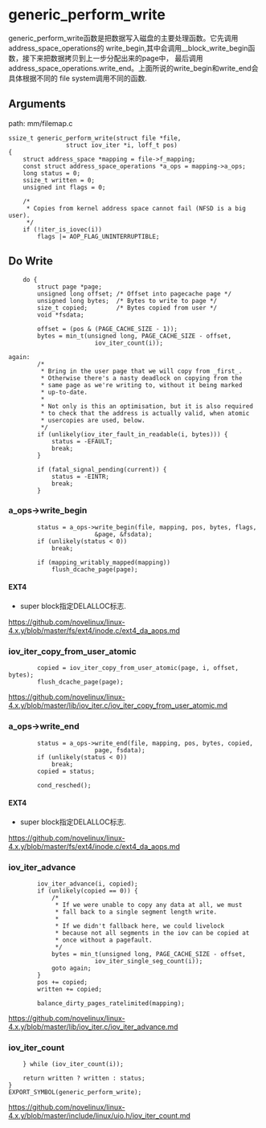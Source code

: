 generic_perform_write
========================================

generic_perform_write函数是把数据写入磁盘的主要处理函数。它先调用address_space_operations的
write_begin,其中会调用__block_write_begin函数，接下来把数据拷贝到上一步分配出来的page中，
最后调用address_space_operations.write_end。上面所说的write_begin和write_end会具体根据不同的
file system调用不同的函数.

Arguments
----------------------------------------

path: mm/filemap.c
```
ssize_t generic_perform_write(struct file *file,
                struct iov_iter *i, loff_t pos)
{
    struct address_space *mapping = file->f_mapping;
    const struct address_space_operations *a_ops = mapping->a_ops;
    long status = 0;
    ssize_t written = 0;
    unsigned int flags = 0;

    /*
     * Copies from kernel address space cannot fail (NFSD is a big user).
     */
    if (!iter_is_iovec(i))
        flags |= AOP_FLAG_UNINTERRUPTIBLE;
```

Do Write
----------------------------------------

```
    do {
        struct page *page;
        unsigned long offset; /* Offset into pagecache page */
        unsigned long bytes;  /* Bytes to write to page */
        size_t copied;        /* Bytes copied from user */
        void *fsdata;

        offset = (pos & (PAGE_CACHE_SIZE - 1));
        bytes = min_t(unsigned long, PAGE_CACHE_SIZE - offset,
                        iov_iter_count(i));

again:
        /*
         * Bring in the user page that we will copy from _first_.
         * Otherwise there's a nasty deadlock on copying from the
         * same page as we're writing to, without it being marked
         * up-to-date.
         *
         * Not only is this an optimisation, but it is also required
         * to check that the address is actually valid, when atomic
         * usercopies are used, below.
         */
        if (unlikely(iov_iter_fault_in_readable(i, bytes))) {
            status = -EFAULT;
            break;
        }

        if (fatal_signal_pending(current)) {
            status = -EINTR;
            break;
        }
```

### a_ops->write_begin

```
        status = a_ops->write_begin(file, mapping, pos, bytes, flags,
                        &page, &fsdata);
        if (unlikely(status < 0))
            break;

        if (mapping_writably_mapped(mapping))
            flush_dcache_page(page);
```

#### EXT4

* super block指定DELALLOC标志.

https://github.com/novelinux/linux-4.x.y/blob/master/fs/ext4/inode.c/ext4_da_aops.md

### iov_iter_copy_from_user_atomic

```
        copied = iov_iter_copy_from_user_atomic(page, i, offset, bytes);
        flush_dcache_page(page);
```

https://github.com/novelinux/linux-4.x.y/blob/master/lib/iov_iter.c/iov_iter_copy_from_user_atomic.md

### a_ops->write_end

```
        status = a_ops->write_end(file, mapping, pos, bytes, copied,
                        page, fsdata);
        if (unlikely(status < 0))
            break;
        copied = status;

        cond_resched();
```

#### EXT4

* super block指定DELALLOC标志.

https://github.com/novelinux/linux-4.x.y/blob/master/fs/ext4/inode.c/ext4_da_aops.md

### iov_iter_advance

```
        iov_iter_advance(i, copied);
        if (unlikely(copied == 0)) {
            /*
             * If we were unable to copy any data at all, we must
             * fall back to a single segment length write.
             *
             * If we didn't fallback here, we could livelock
             * because not all segments in the iov can be copied at
             * once without a pagefault.
             */
            bytes = min_t(unsigned long, PAGE_CACHE_SIZE - offset,
                        iov_iter_single_seg_count(i));
            goto again;
        }
        pos += copied;
        written += copied;

        balance_dirty_pages_ratelimited(mapping);
```

https://github.com/novelinux/linux-4.x.y/blob/master/lib/iov_iter.c/iov_iter_advance.md

### iov_iter_count

```
    } while (iov_iter_count(i));

    return written ? written : status;
}
EXPORT_SYMBOL(generic_perform_write);
```

https://github.com/novelinux/linux-4.x.y/blob/master/include/linux/uio.h/iov_iter_count.md
